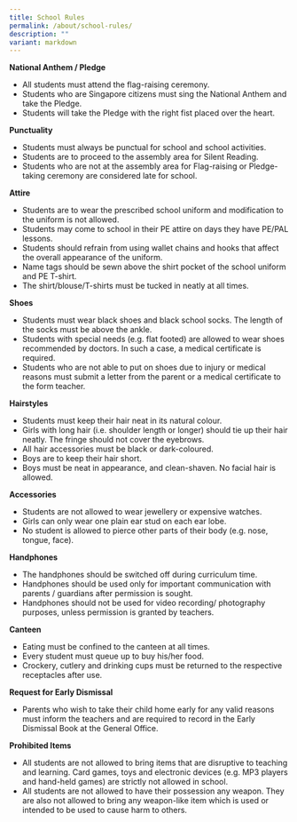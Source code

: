 ```yaml
---
title: School Rules
permalink: /about/school-rules/
description: ""
variant: markdown
---
```

<p><strong>National Anthem / Pledge</strong></p>
<ul>
<li>All students must attend the flag-raising ceremony.</li>
<li>Students who are Singapore citizens must sing the National Anthem and take the Pledge.</li>
<li>Students will take the Pledge with the right fist placed over the heart.</li>
</ul>
<p><strong>Punctuality</strong></p>
<ul>
<li>Students must always be punctual for school and school activities.</li>
<li>Students are to proceed to the assembly area for Silent Reading.</li>
<li>Students who are not at the assembly area for Flag-raising or Pledge-taking ceremony are considered late for school.</li>
</ul>
<p><strong>Attire</strong></p>
<ul>
<li>Students are to wear the prescribed school uniform and modification to the uniform is not allowed.</li>
<li>Students may come to school in their PE attire on days they have PE/PAL lessons.</li>
<li>Students should refrain from using wallet chains and hooks that affect the overall appearance of the uniform.</li>
<li>Name tags should be sewn above the shirt pocket of the school uniform and PE T-shirt.</li>
<li>The shirt/blouse/T-shirts must be tucked in neatly at all times.</li>
</ul>
<p><strong>Shoes</strong></p>
<ul>
<li>Students must wear black shoes and black school socks. The length of the socks must be above the ankle.</li>
<li>Students with special needs (e.g. flat footed) are allowed to wear shoes recommended by doctors. In such a case, a medical certificate is required.</li>
<li>Students who are not able to put on shoes due to injury or medical reasons must submit a letter from the parent or a medical certificate to the form teacher.</li>
</ul>
<p><strong>Hairstyles</strong></p>
<ul>
<li>Students must keep their hair neat in its natural colour.</li>
<li>Girls with long hair (i.e. shoulder length or longer) should tie up their hair neatly. The fringe should not cover the eyebrows.</li>
<li>All hair accessories must be black or dark-coloured.</li>
<li>Boys are to keep their hair short.</li>
<li>Boys must be neat in appearance, and clean-shaven. No facial hair is allowed.</li>
</ul>
<p><strong>Accessories</strong></p>
<ul>
<li>Students are not allowed to wear jewellery or expensive watches.</li>
<li>Girls can only wear one plain ear stud on each ear lobe.</li>
<li>No student is allowed to pierce other parts of their body (e.g. nose, tongue, face).</li>
</ul>
<p><strong>Handphones</strong></p>
<ul>
<li>The handphones should be switched off during curriculum time.</li>
<li>Handphones should be used only for important communication with parents / guardians after permission is sought.</li>
<li>Handphones should not be used for video recording/ photography purposes, unless permission is granted by teachers.</li>
</ul>
<p><strong>Canteen</strong></p>
<ul>
<li>Eating must be confined to the canteen at all times.</li>
<li>Every student must queue up to buy his/her food.</li>
<li>Crockery, cutlery and drinking cups must be returned to the respective receptacles after use.</li>
</ul>
<p><strong>Request for Early Dismissal</strong></p>
<ul>
<li>Parents who wish to take their child home early for any valid reasons must inform the teachers and are required to record in the Early Dismissal Book at the General Office.</li>
</ul>
<p><strong>Prohibited Items</strong></p>
<ul>
<li>All students are not allowed to bring items that are disruptive to teaching and learning. Card games, toys and electronic devices (e.g. MP3 players and hand-held games) are strictly not allowed in school.</li>
<li>All students are not allowed to have their possession any weapon. They are also not allowed to bring any weapon-like item which is used or intended to be used to cause harm to others.</li>
</ul>